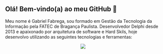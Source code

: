 ## Olá! Bem-vindo(a) ao meu GitHub 👋

Meu nome é Gabriel Fabrega, sou formado em Gestão da Tecnologia da Informação pela FATEC de Bragança Paulista.
Desenvolvedor Delphi desde 2013 e apaixonado por arquitetura de software e Hard Skils, hoje desenvolvo utilizando as seguintes tecnologias e ferramentas:

<p align="center">
  <a href="https://skillicons.dev">
    <img src="https://skillicons.dev/icons?i=git,kubernetes,docker,c,vim" />
  </a>
</p>



<!--
**glfabrega/glfabrega** is a ✨ _special_ ✨ repository because its `README.md` (this file) appears on your GitHub profile.

Here are some ideas to get you started:

- 🔭 I’m currently working on ...
- 🌱 I’m currently learning ...
- 👯 I’m looking to collaborate on ...
- 🤔 I’m looking for help with ...
- 💬 Ask me about ...
- 📫 How to reach me: ...
- 😄 Pronouns: ...
- ⚡ Fun fact: ...
-->
